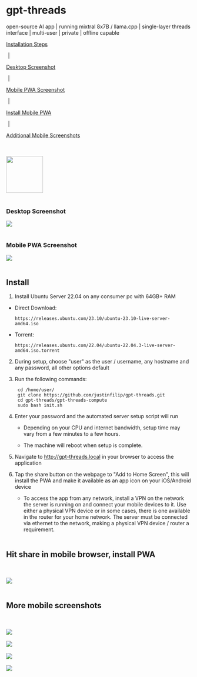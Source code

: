 # gpt-threads

<div style="display: inline-block; vertical-align: top;">open-source AI app | running mixtral 8x7B / llama.cpp | single-layer threads interface | multi-user | private | offline capable</div>


<a style="display: inline-block;" href="https://github.com/justinfilip/gpt-threads?tab=readme-ov-file#install">Installation Steps</a>

<div style="display: inline-block; margin-left: 5px;"> | </div>

<a style="display: inline-block;" href="https://github.com/justinfilip/gpt-threads?tab=readme-ov-file#desktop-screenshot">Desktop Screenshot</a>

<div style="display: inline-block; margin-left: 5px;"> | </div>

<a style="display: inline-block;" href="https://github.com/justinfilip/gpt-threads?tab=readme-ov-file#mobile-pwa-screenshot">Mobile PWA Screenshot</a>

<div style="display: inline-block; margin-left: 5px;"> | </div>

<a style="display: inline-block;" href="https://github.com/justinfilip/gpt-threads?tab=readme-ov-file#hit-share-in-mobile-browser-install-pwa">Install Mobile PWA</a>

<div style="display: inline-block; margin-left: 5px;"> | </div>

<a style="display: inline-block;" href="https://github.com/justinfilip/gpt-threads?tab=readme-ov-file#more-mobile-screenshots">Additional Mobile Screenshots</a>

</br></br>
<img style="display: inline-block; width: 100px;" src="media/logo.png">
</br></br>

### Desktop Screenshot

<img src="media/desktop.png">
</br></br>

### Mobile PWA Screenshot

<img src="media/mobile_3.jpeg">
</br></br>

## Install

1) Install Ubuntu Server 22.04 on any consumer pc with 64GB+ RAM

 - Direct Download:

       https://releases.ubuntu.com/23.10/ubuntu-23.10-live-server-amd64.iso
    
 - Torrent:

       https://releases.ubuntu.com/22.04/ubuntu-22.04.3-live-server-amd64.iso.torrent

2) During setup, choose "user" as the user / username, any hostname and any password, all other options default

3) Run the following commands:

        cd /home/user/
        git clone https://github.com/justinfilip/gpt-threads.git
        cd gpt-threads/gpt-threads-compute
        sudo bash init.sh

4) Enter your password and the automated server setup script will run

    - Depending on your CPU and internet bandwidth, setup time may vary from a few minutes to a few hours.

    - The machine will reboot when setup is complete.

5) Navigate to http://gpt-threads.local in your browser to access the application

6) Tap the share button on the webpage to "Add to Home Screen", this will install the PWA and make it available as an app icon on your iOS/Android device

    - To access the app from any network, install a VPN on the network the server is running on and connect your mobile devices to it. Use either a physical VPN device or in some cases, there is one available in the router for your home network. The server must be connected via ethernet to the network, making a physical VPN device / router a requirement.
</br></br>

## Hit share in mobile browser, install PWA
</br></br>
<img src="media/mobile_5.jpeg">
</br></br>

## More mobile screenshots
</br></br>
<img src="media/mobile_1.jpeg">
</br></br>
<img src="media/mobile_2.jpeg">
</br></br>
<img src="media/mobile_3.jpeg">
</br></br>
<img src="media/mobile_4.jpeg">
